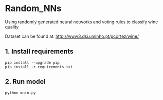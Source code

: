 # Random_NNs
Using randomly generated neural networks and voting rules to classify wine quality

Dataset can be found at: http://www3.dsi.uminho.pt/pcortez/wine/

## 1. Install requirements
```
pip install --upgrade pip
pip install -r requirements.txt
```

## 2. Run model
```
python main.py
```